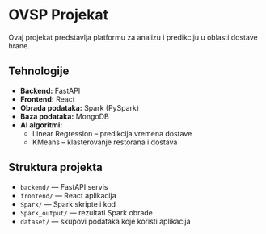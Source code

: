 # OVSP Projekat

Ovaj projekat predstavlja platformu za analizu i predikciju u oblasti dostave hrane.  

## Tehnologije
- **Backend:** FastAPI  
- **Frontend:** React  
- **Obrada podataka:** Spark (PySpark)  
- **Baza podataka:** MongoDB  
- **AI algoritmi:**  
  - Linear Regression – predikcija vremena dostave  
  - KMeans – klasterovanje restorana i dostava  

## Struktura projekta
- `backend/` — FastAPI servis  
- `frontend/` — React aplikacija  
- `Spark/` — Spark skripte i kod  
- `Spark_output/` — rezultati Spark obrade  
- `dataset/` — skupovi podataka koje koristi aplikacija  
